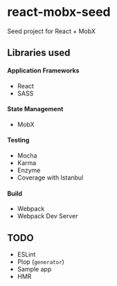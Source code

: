 # react-mobx-seed
Seed project for React + MobX

## Libraries used

#### Application Frameworks
- React
- SASS

#### State Management

- MobX

#### Testing

- Mocha
- Karma
- Enzyme
- Coverage with Istanbul

#### Build

- Webpack
- Webpack Dev Server

## TODO

- ESLint
- Plop (`generator`)
- Sample app
- HMR